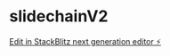 # slidechainV2

[Edit in StackBlitz next generation editor ⚡️](https://stackblitz.com/~/github.com/nickspanos/slidechainV2)
